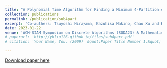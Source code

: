 ```yaml
---
title: "A Polynomial Time Algorithm for Finding a Minimum 4-Partition of a Submodular Function"
collection: publications
permalink: /publication/sub4part
excerpt: 'Co-authers: Tsuyoshi Hirayama, Kazuhisa Makino, Chao Xu and Ke Shi.'
date: 2023-01-22 
venue: 'ACM-SIAM Symposium on Discrete Algorithms (SODA23) & Mathematical Programming, 2023'
# paperurl: 'http://yhliu126.github.io/files/sub4part.pdf'
# citation: 'Your Name, You. (2009). &quot;Paper Title Number 1.&quot; <i>Journal 1</i>. 1(1).'

---
```

<!-- This paper gives the first polynomial-time algorithm for the minimum 4-partition problem of submodular functions. 
In this paper, we study the colorability of a special kind of planar graph. 
A graph $G$ is called $(d_1,\dots,d_r)$-colorable if its vertex set can be partitioned into $r$ sets $V_1,\dots,V_r$ such that the maximum degree of the induced subgraph $G[V_i]$ of $G$ is at most $d_i$ for $i\in {1,\dots,r}$. 
The problem we study is a variant of famous Steinberg’s conjecture. Steinberg conjectured that every planar graph without $4$-cycles and $5$-cycles are $(0,0,0)$-colorable. Unfortunately, the conjecture does not hold. Based on it, there are a large number of research results. It is known that every planar graph without $4$-cycles and $5$-cycles is $(3,4)$-colorable or $(2,6)$-colorable. 
In this paper, we reduce the gap by proving that every planar graph without $4$-cycles and $5$-cycles is $(3,3)$-colorable.  -->

[Download paper here](http://yhliu126.github.io/files/sub4part.pdf)

<!-- Recommended citation: Your Name, You. (2009). "Paper Title Number 1." <i>Journal 1</i>. 1(1).  -->